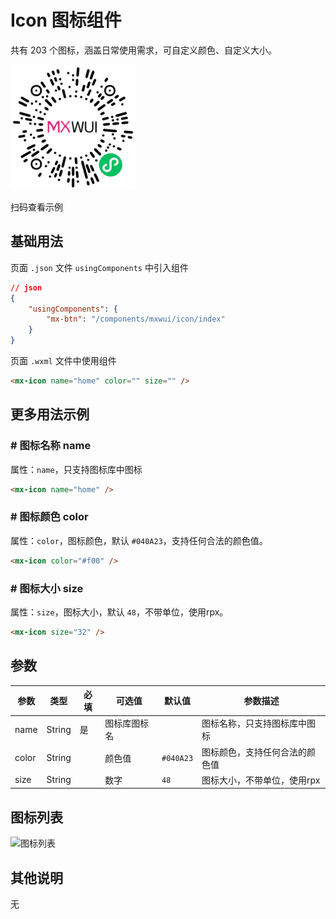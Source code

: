 # Icon 图标组件

共有 203 个图标，涵盖日常使用需求，可自定义颜色、自定义大小。

![扫码查看](../imgs/icon_qrcode.png)

扫码查看示例

## 基础用法
页面 `.json` 文件 `usingComponents` 中引入组件
```json
// json
{
    "usingComponents": {
        "mx-btn": "/components/mxwui/icon/index"
    }
}
```

页面 `.wxml` 文件中使用组件
```html
<mx-icon name="home" color="" size="" />
```

## 更多用法示例
### # 图标名称 name
属性：`name`，只支持图标库中图标

```html
<mx-icon name="home" />
```

### # 图标颜色 color
属性：`color`，图标颜色，默认 `#040A23`，支持任何合法的颜色值。

```html
<mx-icon color="#f00" />
```

### # 图标大小 size
属性：`size`，图标大小，默认 `48`，不带单位，使用rpx。

```html
<mx-icon size="32" />
```

<!-- ## 参数示意图
![组件参数分解示意图](../imgs/icon_params.png) -->

## 参数
|参数|类型|必填|可选值|默认值|参数描述|
|----|----|----|----|----|----|
|name|String|是|图标库图标名||图标名称，只支持图标库中图标|
|color|String||颜色值|`#040A23`|图标颜色，支持任何合法的颜色值|
|size|String||数字|`48`|图标大小，不带单位，使用rpx|

## 图标列表

![图标列表](../imgs/icon_list.png)

## 其他说明
无